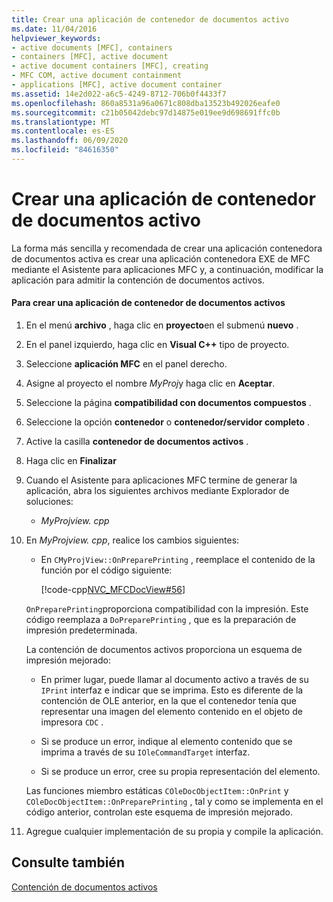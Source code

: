 ```yaml
---
title: Crear una aplicación de contenedor de documentos activo
ms.date: 11/04/2016
helpviewer_keywords:
- active documents [MFC], containers
- containers [MFC], active document
- active document containers [MFC], creating
- MFC COM, active document containment
- applications [MFC], active document container
ms.assetid: 14e2d022-a6c5-4249-8712-706b0f4433f7
ms.openlocfilehash: 860a8531a96a0671c808dba13523b492026eafe0
ms.sourcegitcommit: c21b05042debc97d14875e019ee9d698691ffc0b
ms.translationtype: MT
ms.contentlocale: es-ES
ms.lasthandoff: 06/09/2020
ms.locfileid: "84616350"
---
```

# <a name="creating-an-active-document-container-application"></a>Crear una aplicación de contenedor de documentos activo

La forma más sencilla y recomendada de crear una aplicación contenedora de documentos activa es crear una aplicación contenedora EXE de MFC mediante el Asistente para aplicaciones MFC y, a continuación, modificar la aplicación para admitir la contención de documentos activos.

#### <a name="to-create-an-active-document-container-application"></a>Para crear una aplicación de contenedor de documentos activos

1. En el menú **archivo** , haga clic en **proyecto**en el submenú **nuevo** .

1. En el panel izquierdo, haga clic en **Visual C++** tipo de proyecto.

1. Seleccione **aplicación MFC** en el panel derecho.

1. Asigne al proyecto el nombre *MyProj*y haga clic en **Aceptar**.

1. Seleccione la página **compatibilidad con documentos compuestos** .

1. Seleccione la opción **contenedor** o **contenedor/servidor completo** .

1. Active la casilla **contenedor de documentos activos** .

1. Haga clic en **Finalizar**

1. Cuando el Asistente para aplicaciones MFC termine de generar la aplicación, abra los siguientes archivos mediante Explorador de soluciones:

   - *MyProjview. cpp*

1. En *MyProjview. cpp*, realice los cambios siguientes:

   - En `CMyProjView::OnPreparePrinting` , reemplace el contenido de la función por el código siguiente:

     [!code-cpp[NVC_MFCDocView#56](codesnippet/cpp/creating-an-active-document-container-application_1.cpp)]

   `OnPreparePrinting`proporciona compatibilidad con la impresión. Este código reemplaza a `DoPreparePrinting` , que es la preparación de impresión predeterminada.

   La contención de documentos activos proporciona un esquema de impresión mejorado:

   - En primer lugar, puede llamar al documento activo a través de su `IPrint` interfaz e indicar que se imprima. Esto es diferente de la contención de OLE anterior, en la que el contenedor tenía que representar una imagen del elemento contenido en el objeto de impresora `CDC` .

   - Si se produce un error, indique al elemento contenido que se imprima a través de su `IOleCommandTarget` interfaz.

   - Si se produce un error, cree su propia representación del elemento.

   Las funciones miembro estáticas `COleDocObjectItem::OnPrint` y `COleDocObjectItem::OnPreparePrinting` , tal y como se implementa en el código anterior, controlan este esquema de impresión mejorado.

1. Agregue cualquier implementación de su propia y compile la aplicación.

## <a name="see-also"></a>Consulte también

[Contención de documentos activos](active-document-containment.md)
